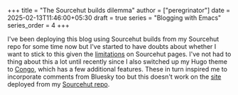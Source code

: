 +++
title = "The Sourcehut builds dilemma"
author = ["peregrinator"]
date = 2025-02-13T11:46:00+05:30
draft = true
series = "Blogging with Emacs"
series_order = 4
+++

I've been deploying this blog using Sourcehut builds from my Sourcehut
repo for some time now but I've started to have doubts about whether I
want to stick to this given the [limitations](https://srht.site/limitations) on Sourcehut pages. I've
not had to thing about this a lot until recently since I also switched
up my Hugo theme to [Congo](https://github.com/jpanther/congo), which has a few additional features. These
in turn inspired me to incorporate comments from Bluesky too but this
doesn't work on the [site](https://peregrinator.site) deployed from my [Sourcehut repo](https://git.sr.ht/~peregrinator/peregrinator.site).
